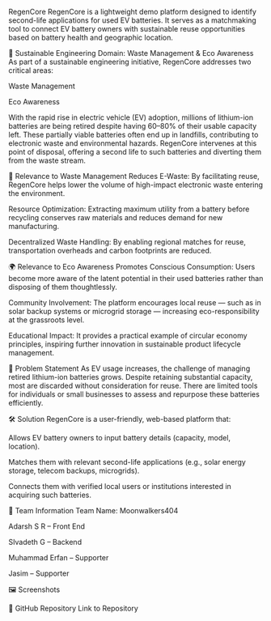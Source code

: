 RegenCore
RegenCore is a lightweight demo platform designed to identify second-life applications for used EV batteries. It serves as a matchmaking tool to connect EV battery owners with sustainable reuse opportunities based on battery health and geographic location.

🌱 Sustainable Engineering Domain: Waste Management & Eco Awareness
As part of a sustainable engineering initiative, RegenCore addresses two critical areas:

Waste Management

Eco Awareness

With the rapid rise in electric vehicle (EV) adoption, millions of lithium-ion batteries are being retired despite having 60–80% of their usable capacity left. These partially viable batteries often end up in landfills, contributing to electronic waste and environmental hazards. RegenCore intervenes at this point of disposal, offering a second life to such batteries and diverting them from the waste stream.

🔄 Relevance to Waste Management
Reduces E-Waste: By facilitating reuse, RegenCore helps lower the volume of high-impact electronic waste entering the environment.

Resource Optimization: Extracting maximum utility from a battery before recycling conserves raw materials and reduces demand for new manufacturing.

Decentralized Waste Handling: By enabling regional matches for reuse, transportation overheads and carbon footprints are reduced.

🌍 Relevance to Eco Awareness
Promotes Conscious Consumption: Users become more aware of the latent potential in their used batteries rather than disposing of them thoughtlessly.

Community Involvement: The platform encourages local reuse — such as in solar backup systems or microgrid storage — increasing eco-responsibility at the grassroots level.

Educational Impact: It provides a practical example of circular economy principles, inspiring further innovation in sustainable product lifecycle management.

🔧 Problem Statement
As EV usage increases, the challenge of managing retired lithium-ion batteries grows. Despite retaining substantial capacity, most are discarded without consideration for reuse. There are limited tools for individuals or small businesses to assess and repurpose these batteries efficiently.

🛠 Solution
RegenCore is a user-friendly, web-based platform that:

Allows EV battery owners to input battery details (capacity, model, location).

Matches them with relevant second-life applications (e.g., solar energy storage, telecom backups, microgrids).

Connects them with verified local users or institutions interested in acquiring such batteries.

👥 Team Information
Team Name: Moonwalkers404

Adarsh S R   – Front End

SIvadeth G – Backend

Muhammad Erfan – Supporter

Jasim – Supporter

🖼 Screenshots


🔗 GitHub Repository
Link to Repository
